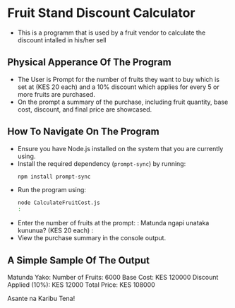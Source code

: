 # Fruit Stand Discount Calculator
- This is a programm that is used by a fruit vendor to calculate the discount intalled in his/her sell

## Physical Apperance Of The Program
- The User is Prompt for the number of fruits they want to buy which is set at (KES 20 each) and a 10% discount which applies for every 5 or more fruits are purchased.
- On the prompt a summary of the purchase, including fruit quantity, base cost, discount, and final price are showcased.

## How To Navigate On The Program
-  Ensure you have Node.js installed on the system that you are currently using.
- Install the required dependency (`prompt-sync`) by running:
   ```bash
   npm install prompt-sync
   ```
- Run the program using:
   ```bash
   node CalculateFruitCost.js
   :
- Enter the number of fruits at the prompt: 
   :
   Matunda ngapi unataka kununua? (KES 20 each)
   :
-  View the purchase summary in the console output.

## A Simple Sample Of The Output
Matunda Yako:
Number of Fruits: 6000
Base Cost: KES 120000
Discount Applied (10%): KES 12000
Total Price: KES 108000

Asante na Karibu Tena!